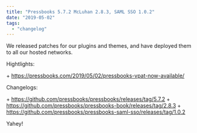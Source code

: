 ```yaml
---
title: "Pressbooks 5.7.2 McLuhan 2.8.3, SAML SSO 1.0.2"
date: "2019-05-02"
tags: 
  - "changelog"
---
```


We released patches for our plugins and themes, and have deployed them to all our hosted networks.

Hightlights:

\+ https://pressbooks.com/2019/05/02/pressbooks-vpat-now-available/

Changelogs:

\+ https://github.com/pressbooks/pressbooks/releases/tag/5.7.2 + https://github.com/pressbooks/pressbooks-book/releases/tag/2.8.3 + https://github.com/pressbooks/pressbooks-saml-sso/releases/tag/1.0.2

Yahey!
